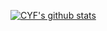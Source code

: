 

<!--
### Hi there 👋
**CYFFF/CYFFF** is a ✨ _special_ ✨ repository because its `README.md` (this file) appears on your GitHub profile.

Here are some ideas to get you started:

- 🔭 I’m currently working on ...
- 🌱 I’m currently learning ...
- 👯 I’m looking to collaborate on ...
- 🤔 I’m looking for help with ...
- 💬 Ask me about ...
- 📫 How to reach me: ...
- 😄 Pronouns: ...
- ⚡ Fun fact: ...
-->
[![CYF's github stats](https://github-readme-stats.vercel.app/api?username=CYFFF&theme=aura&show_icons=true)](https://github.com/anuraghazra/github-readme-stats)
